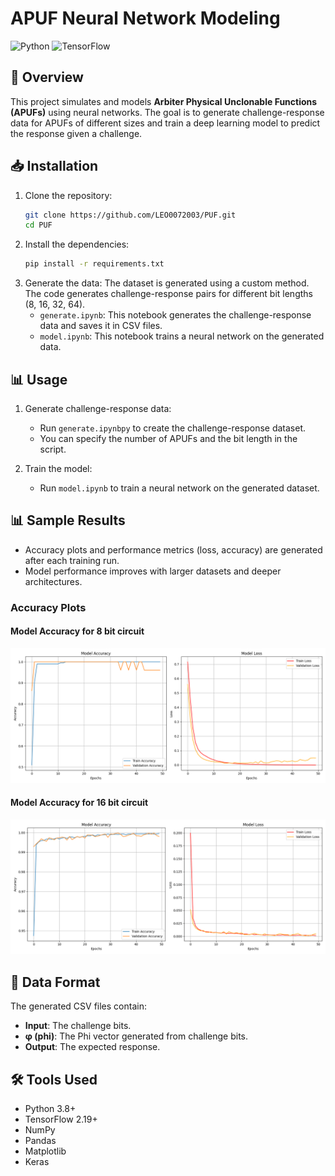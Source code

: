 # APUF Neural Network Modeling

![Python](https://img.shields.io/badge/python-3.8+-blue.svg)
![TensorFlow](https://img.shields.io/badge/tensorflow-2.19+-blue.svg)

## 📖 Overview

This project simulates and models **Arbiter Physical Unclonable Functions (APUFs)** using neural networks. The goal is to generate challenge-response data for APUFs of different sizes and train a deep learning model to predict the response given a challenge.

## 📥 Installation

1. Clone the repository:
   ```bash
   git clone https://github.com/LEO0072003/PUF.git
   cd PUF
   ```
2. Install the dependencies:
    ```bash
    pip install -r requirements.txt
    ```
3. Generate the data:
    The dataset is generated using a custom method. The code generates challenge-response pairs for different bit lengths (8, 16, 32, 64).
    - `generate.ipynb`: This notebook generates the challenge-response data and saves it in CSV files.
    - `model.ipynb`: This notebook trains a neural network on the generated data.

## 📊 Usage

1. Generate challenge-response data:
   - Run `generate.ipynbpy` to create the challenge-response dataset.
   - You can specify the number of APUFs and the bit length in the script.

2. Train the model:
   - Run `model.ipynb` to train a neural network on the generated dataset.

## 📊 Sample Results

- Accuracy plots and performance metrics (loss, accuracy) are generated after each training run.
- Model performance improves with larger datasets and deeper architectures.

### Accuracy Plots

#### Model Accuracy for 8 bit circuit
![Model Accuracy for 8 bit circuit](plots/accuracy_plot_8.png)

#### Model Accuracy for 16 bit circuit
![Model Accuracy for 16 bit circuit](plots/accuracy_plot_16.png)

## 📄 Data Format

The generated CSV files contain:
- **Input**: The challenge bits.
- **φ (phi)**: The Phi vector generated from challenge bits.
- **Output**: The expected response.

## 🛠️ Tools Used

- Python 3.8+
- TensorFlow 2.19+
- NumPy
- Pandas
- Matplotlib
- Keras
